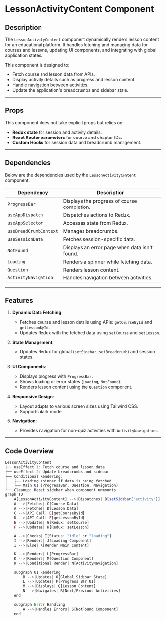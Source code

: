 # LessonActivityContent Component

## Description
The `LessonActivityContent` component dynamically renders lesson content for an educational platform. It handles fetching and managing data for courses and lessons, updating UI components, and integrating with global application states.

This component is designed to:
- Fetch course and lesson data from APIs.
- Display activity details such as progress and lesson content.
- Handle navigation between activities.
- Update the application's breadcrumbs and sidebar state.

---

## Props
This component does not take explicit props but relies on:
- **Redux state** for session and activity details.
- **React Router parameters** for course and chapter IDs.
- **Custom Hooks** for session data and breadcrumb management.

---

## Dependencies
Below are the dependencies used by the `LessonActivityContent` component:

| Dependency        | Description                                   |
|-------------------|-----------------------------------------------|
| `ProgressBar`     | Displays the progress of course completion.  |
| `useAppDispatch`  | Dispatches actions to Redux.                 |
| `useAppSelector`  | Accesses state from Redux.                   |
| `useBreadCrumbContext` | Manages breadcrumbs.                     |
| `useSessionData`  | Fetches session-specific data.               |
| `NotFound`        | Displays an error page when data isn't found.|
| `Loading`         | Renders a spinner while fetching data.       |
| `Question`        | Renders lesson content.                      |
| `ActivityNavigation` | Handles navigation between activities.    |

---

## Features
1. **Dynamic Data Fetching**:
   - Fetches course and lesson details using APIs: `getCourseById` and `getLessonById`.
   - Updates Redux with the fetched data using `setCourse` and `setLesson`.

2. **State Management**:
   - Updates Redux for global (`setSidebar`, `setBreadcrumb`) and session states.

3. **UI Components**:
   - Displays progress with `ProgressBar`.
   - Shows loading or error states (`Loading`, `NotFound`).
   - Renders lesson content using the `Question` component.

4. **Responsive Design**:
   - Layout adapts to various screen sizes using Tailwind CSS.
   - Supports dark mode.

5. **Navigation**:
   - Provides navigation for non-quiz activities with `ActivityNavigation`.

---

## Code Overview
```javascript
LessonActivityContent
├── useEffect 1: Fetch course and lesson data
├── useEffect 2: Update breadcrumbs and sidebar
├── Conditional Rendering:
│   ├── Loading spinner if data is being fetched
│   └── Main UI (ProgressBar, Question, Navigation)
└── Cleanup: Reset sidebar when component unmounts
graph TD
    A[LessonActivityContent] -->|Dispatches| B[setSidebar("activity")]
    A -->|Fetches| C[Course Data]
    A -->|Fetches| D[Lesson Data]
    C -->|API Call| E[getCourseById]
    D -->|API Call| F[getLessonById]
    E -->|Updates| G[Redux: setCourse]
    F -->|Updates| H[Redux: setLesson]

    A -->|Checks| I[Status: "idle" or "loading"]
    I -->|Renders| J[Loading Component]
    I -->|Else| K[Render Main Content]

    K -->|Renders| L[ProgressBar]
    K -->|Renders| M[Question Component]
    K -->|Conditional Render| N[ActivityNavigation]

    subgraph UI Rendering
        B -->|Updates| O[Global Sidebar State]
        L -->|Updates| P[Progress Bar UI]
        M -->|Displays| Q[Lesson Content]
        N -->|Navigates| R[Next/Previous Activities]
    end

    subgraph Error Handling
        A -->|Handles Errors| S[NotFound Component]
    end


   
